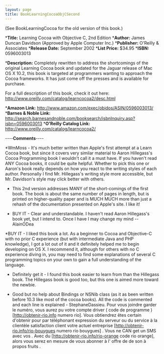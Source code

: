 ```yaml
---
layout: page
title: BookLearningCocoaObjCSecond
---
```




(See BookLearningCocoa for the old version of this book.)



***Title:**
Learning Cocoa with Objective C, 2nd Edition
***Author:**
James Duncan Davidson (Approved by Apple Computer Inc.)
***Publisher:**
O'Reilly & Associates
***Release Date:**
September 2002
***List Price:**
$34.95
***ISBN:**
0596003013

***Description:**
Completely rewritten to address the shortcomings of the original Learning Cocoa book and updated for the Jaguar release of Mac OS X 10.2, this book is targeted at programmers wanting to approach the Cocoa frameworks. It has just come off the presses and is available for purchase. 

For a full description of this book, check it out here:  http://www.oreilly.com/catalog/learncocoa2/desc.html

***Amazon Link:**
http://www.amazon.com/exec/obidos/ASIN/0596003013/
***Barnes & Noble Link:**
http://search.barnesandnoble.com/booksearch/isbnInquiry.asp?isbn=0596003013
***O'Reilly Catalog Link:**
http://www.oreilly.com/catalog/learncocoa2/


----**Comments**----


*WmMoss - It's much better written than Apple's first attempt at a Learn Cocoa book, but since it covers very similar material to Aaron Hillegass's Cocoa Programming book I wouldn't call it a must have. If you haven't read ANY Cocoa books, it could be quite helpful. Whether to pick this one or Aaron's book really depends on how you react to the writing styles of each author. Personally I find Mr. Hillegass's writing style  more accessible, but Mr. Davidson's style may click better with others.

* This 2nd version addresses MANY of the short-comings of the first book.  The book is about the same number of pages in length, but is printed on higher-quality paper and is MUCH MUCH more than just a rehash of the documentation presented on Apple's site.  I like it!

* BUY IT - Clear and understandable. I haven't read Aaron Hillegass's book yet, but I intend to. Once I have I may change my mind --AlainODea

*BUY IT - I liked this book a lot. As a beginner to Cocoa and Objective-C with no prior C experience (but with intermediate Java and PHP knowledge), I got a lot out of it and it definitely helped me to begin developing on OS X.  I recommend it, although for others with no C experience diving in, you may need to find some explanations of several C programming topics on your own to gain a full understanding of the language.

* Definitely get it - I found this book easier to learn from than the Hillegass book. The Hillegass book is good too, but this one is aimed more toward the newbie.

* Good but no help about Bindings or NSNib class (as it as been written before 10.3 like most of the cocoa books). All the code is commented and each line is explained - StephaneDassieu.
Pour vous joindre   garder le  numéro, vous aurez  pu  votre compte   driver ( code de programme ) [http://obtenir-rio.info numero rio]. Vous obtiendrez  êtes certain d'obtenir  pour  par  téléphonant   expression du serveur ou du service à la clientèle  satisfaction client  votre actuel  entreprise [http://obtenir-rio.info/rio-bouygues numero rio bouygues] . Vous ne  CAN   get un SMS  avec vos . Avec  du  [http://obtenir-rio.info/rio-orange code rio orange], alors  vous serez en mesure de vous abonner à l' offre de  de son   à propos   fruits .

